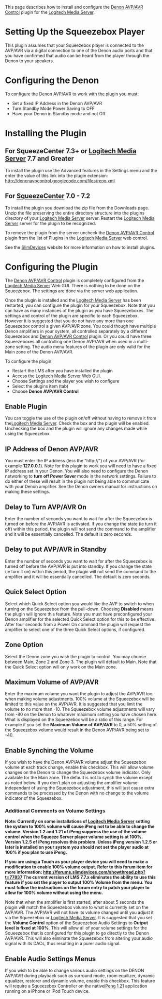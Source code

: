 This page describes how to install and configure the [Denon AVP/AVR Control](http://code.google.com/p/denonavpcontrol/) plugin for the [Logitech Media Server](http://www.mysqueezebox.com/download).
# Setting Up the Squeezebox Player #
This plugin assumes that your Squeezebox player is connected to the AVP/AVR via a digital connection to one of the Denon audio ports and that you have confirmed that audio can be heard from the player through the Denon to your speakers.

# Configuring the Denon #
To configure the Denon AVP/AVR to work with the plugin you must:

  * Set a fixed IP Address in the Denon AVP/AVR
  * Turn Standby Mode Power Saving to OFF
  * Have your Denon in Standby mode and not Off

# Installing the Plugin #
## For SqueezeCenter 7.3+ or [Logitech Media Server](http://www.mysqueezebox.com/download) 7.7 and Greater ##
To install the plugin use the Advanced features in the Settings menu and the enter the value of this link into the plugin extension:
http://denonavpcontrol.googlecode.com/files/repo.xml
## For [SqueezeCenter](http://www.slimdevices.com/pi_features.html) 7.0 - 7.2 ##
To install the plugin you download the zip file from the Downloads page.  Unzip the file preserving the entire directory structure into the plugins directory of your [Logitech Media Server](http://www.mysqueezebox.com/download) server.  Restart the [Logitech Media Server](http://www.mysqueezebox.com/download) server for the plugin to be recognized.

To remove the plugin from the server uncheck the [Denon AVP/AVR Control](http://code.google.com/p/denonavpcontrol/) plugin from the list of Plugins in the [Logitech Media Server](http://www.mysqueezebox.com/download) web control.

See the [SlimDevices](http://www.slimdevices.com/) website for more information on how to install plugins.

# Configuring the Plugin #
The [Denon AVP/AVR Control](http://code.google.com/p/denonavpcontrol/) plugin is completely configured from the [Logitech Media Server](http://www.mysqueezebox.com/download) Web GUI.  There is nothing to be done on the Squeezebox. The settings are done via the server web application.

Once the plugin is installed and the [Logitech Media Server](http://www.mysqueezebox.com/download) has been restarted, you can configure the plugin for your Squeezebox.  Note that you can have as many instances of the plugin as you have Squeezeboxes.  The settings and control of the plugin are specific to each Squeezebox.  However it is suggested that you do not have any more than one Squeezebox control a given AVP/AVR zone.  You could though have multiple Denon amplifiers in your system, all controlled separately by a different Squeezebox and [Denon AVP/AVR Control](http://code.google.com/p/denonavpcontrol/) plugin.  Or you could have three Squeezeboxes all controlling one Denon AVP/AVR when used in a multi-zone setting.  The audio menu features of the plugin are only valid for the Main zone of the Denon AVP/AVR.

To configure the plugin:

  * Restart the LMS after you have installed the plugin
  * Access the [Logitech Media Server](http://www.mysqueezebox.com/download) Web GUI.
  * Choose Settings and the player you wish to configure
  * Select the plugins item (tab)
  * Choose **Denon AVP/AVR Control**

## Enable Plugin ##
You can toggle the use of the plugin on/off without having to remove it from the[Logitech Media Server](http://www.mysqueezebox.com/download).  Check the box and the plugin will be enabled. Unchecking the box and the plugin will ignore any changes made while using the Squeezebox.

## IP Address of Denon AVP/AVR ##
You must enter the IP address (less the "http://") of your AVP/AVR (for example **127.0.0.1**).  Note for this plugin to work you will need to have a fixed IP address set in your Denon.  You will also need to configure the Denon networking to **turn off Power Saver** mode in the network settings.  Failure to do either of these will result in the plugin not being able to communicate with your Denon amplifier.  See the Denon owners manual for instructions on making these settings.

## Delay to Turn AVP/AVR On ##
Enter the number of seconds you want to wait for after the Squeezebox is turned on before the AVP/AVR is activated.  If you change the state (ie turn it off) within this period, the plugin will not send the command to the amplifier and it will be essentially cancelled.  The default is zero seconds.

## Delay to put AVP/AVR in Standby ##
Enter the number of seconds you want to wait for after the Squeezebox is turned off before the AVP/AVR is put into standby.  If you change the state (ie turn it on) within this period, the plugin will not send the command to the amplifier and it will be essentially cancelled.  The default is zero seconds.

## Quick Select Option ##
Select which Quick Select option you would like the AVP to switch to when turning on the Squeezebox from the pull-down.  Choosing **Disabled** means the plugin will ignore this feature.  Note you must have preconfigured your Denon amplifier for the selected Quick Select option for this to be effective.  After four seconds from a Power On command the plugin will request the amplifier to select one of the three Quick Select options, if configured.

## Zone Option ##
Select the Denon zone you wish the plugin to control.  You may choose between Main, Zone 2 and Zone 3.  The plugin will default to Main.  Note that the Quick Select option will only work on the Main zone.

## Maximum Volume of AVP/AVR ##
Enter the maximum volume you want the plugin to adjust the AVP/AVR too when making volume adjustments. 100% volume at the Squeezebox will be limited to this value on the AVP/AVR. It is suggested that you limit the volume to no more than -10.  The Squeezebox volume adjustments will vary from -80 on the Denon to whatever maximum setting you have chosen here.  What is displayed on the Squeezebox will be a ratio of this range.  For example if you set the **Maximum Volume of AVP/AVR** to 0, a 50% setting of the Squeezebox volume would result in the Denon AVP/AVR being set to -40.

## Enable Synching the Volume ##
If you wish to have the Denon AVP/AVR volume adjust the Squeezebox volume at each track change, enable this checkbox. This will allow volume changes on the Denon to change the Squeezebox volume indicator. Only available for the Main zone.  The default is not to synch the volume except as noted below.  If you don't plan on adjusting the amplifier volume independant of using the Squeezebox adjustment, this will just cause extra commands to be processed by the Denon with no change to the volume indicator of the Squeezebox.

### Additional Comments on Volume Settings ###
**Note: Currently on some installations of [Logitech Media Server](http://www.mysqueezebox.com/download) setting the system to 100% volume will cause iPeng not to be able to change the volume. Version 1.2 and 1.21 of iPeng suppress the use of the volume control when the Squeeze Server player volume setting is at 100%. Version 1.2.5 of iPeng resolves this problem.  Unless iPeng version 1.2.5 or later is installed on your system you should not set the player audio at 100% if you plan to use iPeng.**

**If you are using a Touch as your player device you will need to make a modification to enable 100% volume output.  Refer to this forum item for more information: http://forums.slimdevices.com/showthread.php?t=77837 The current version of LMS 7.7.x eliminates the ability to use this feature if you set the player to output 100% Volume from the menu. You must follow the instructions on the forum entry to patch your player to allow for 100% volume without using the menu.**

Note that when the amplifier is first started, after about 5 seconds the plugin will match the Squeezebox volume to what is currently set on the AVP/AVR.  The AVP/AVR will not have its volume changed until you adjust it via the Squeezebox or [Logitech Media Server](http://www.mysqueezebox.com/download).  It is suggested that you set the **Volume Control** option of the Squeezebox Audio Settings to **Output level is fixed at 100%**.  This will allow all of your volume settings for the Squeezebox that is configured for this plugin to go directly to the Denon AVP/AVR.  This will also eliminate the Squeezebox from altering your audio signal with its DACs, thus resulting in a purer audio signal.

## Enable Audio Settings Menus ##
If you wish to be able to change various audio settings on the DENON AVP/AVR during playback such as surround mode, room equilizer, dynamic equalizer, restorer and dynamic volume, enable this checkbox.  This feature will require a Squeezebox Controller on the native[iPeng 1.21](http://penguinlovesmusic.de/) application running on a iPhone or iPod Touch device.